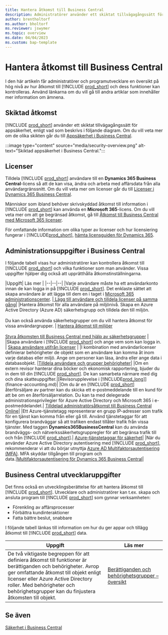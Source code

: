 ```yaml
---
title: Hantera åtkomst till Business Central
description: Administratörer använder ett skiktat tillvägagångssätt för att kontrollera åtkomsten till Business Central och dess funktioner.
author: brentholtorf
ms.author: bholtorf
ms.reviewer: jswymer
ms.topic: overview
ms.date: 04/04/2023
ms.custom: bap-template
---
```


# <a name="manage-access-to-business-central"></a>Hantera åtkomst till Business Central

I den här artikeln får administratörer och programutvecklare en översikt på hög nivå av hur åtkomst till [!INCLUDE [prod_short](includes/prod_short.md)] och dess funktioner kan kontrolleras. Använd länkarna om du vill gå till andra artiklar som innehåller mer information om ämnena.

## <a name="layered-access"></a>Skiktad åtkomst

[!INCLUDE [prod_short](includes/prod_short.md)] använder ett skiktat tillvägagångssätt för appsäkerhet, enligt vad som beskrivs i följande diagram. Om du vill veta mer om de olika skikten går du till [Appsäkerhet i Business Central](/dynamics365/business-central/dev-itpro/security/security-application).

:::image type="content" source="media/security-overview.png" alt-text="Skiktad appsäkerhet i Business Central.":::

## <a name="licenses"></a>Licenser

Tilldela [!INCLUDE [prod_short](includes/prod_short.md)] användare till en **Dynamics 365 Business Central**-licens så att de kan visa, ändra och arbeta med affärsdata från alla användargränssnitt. Om du vill veta mer om licenser går du till [Licenser i Dynamics 365 Business Central](/dynamics365/business-central/dev-itpro/deployment/licensing).

Människor som ibland behöver skrivskyddad åtkomst till information i [!INCLUDE [prod_short](includes/prod_short.md)] kan använda en **Microsoft 365**-licens. Om du vill veta mer om att ge begränsad åtkomst, gå till [Åtkomst till Business Central med Microsoft 365 licenser](admin-access-with-m365-license.md).

För omfattande information om olika typer av licenser och hur licensiering fungerar i [!INCLUDE[prod_short](includes/prod_short.md)], [hämta licensguiden för Dynamics 365](https://go.microsoft.com/fwlink/?LinkId=866544).

## <a name="business-central-administrator-tasks"></a>Administrationsuppgifter i Business Central

I följande tabell visas hur administratörer kan kontrollera åtkomst till [!INCLUDE [prod_short](includes/prod_short.md)] och vilka funktioner som man använder. Vissa uppgifter hjälper dig också att upprätthålla åtkomstinställningarna.

|Uppgift| Läs mer |
|--|--|--|
|Varje användare måste ha ett användarkonto innan de kan logga in på [!INCLUDE [prod_short](includes/prod_short.md)]. Det enklaste sättet att skapa användare är att lägga till dem en i taget i [Microsoft 365 administrationscenter](https://go.microsoft.com/fwlink/p/?linkid=2024339). |[ Lägg till användare och tilldela licenser på samma gång](/microsoft-365/admin/add-users/add-users)|
|Hantera åtkomst för alla användare på miljönivå. Skapa en Azure Active Directory (Azure AD) säkerhetsgrupp och tilldela den till miljön.<br><br> Du kan också använda säkerhetsgrupper om du vill hantera åtkomst för vissa användargrupper. | [Hantera åtkomst till miljöer](/dynamics365/business-central/dev-itpro/administration/tenant-admin-center-manage-access)<br><br>[Styra åtkomsten till Business Central med hjälp av säkerhetsgrupper](ui-security-groups.md) |
|Skapa användare i [!INCLUDE [prod_short](includes/prod_short.md)] och ange vem som kan logga in. | [Skapa användare utifrån licenser](ui-how-users-permissions.md) |
|I kombination med användarlicenser definierar behörigheter de objekt som en användare kan komma åt inom varje databas eller miljö. Ange om personer kan läsa, ändra eller ange data i databasobjekt. |[Tilldela användare och grupper behörigheter](ui-define-granular-permissions.md)|
|Om en extern revisor hanterar dina böcker och ekonomisk rapportering, bjuder du in dem till din [!INCLUDE [prod_short](includes/prod_short.md)]. De kan samarbeta närmare med dig och dina skatteuppgifter.|[Revisorupplevelse i [!INCLUDE[prod_long](includes/prod_long.md)]](finance-accounting.md)|
|Om du är en [!INCLUDE [prod_short](includes/prod_short.md)] återförsäljare av partner kan du skicka ett e-postmeddelande till en kund för att be om en återförsäljarrelation. Du kan ta med delegerade administrationsprivilegier för Azure Active Directory och Microsoft 365 i e-postmeddelandet.| [Tilldelad administratörsåtkomst till Business Central Online](/dynamics365/business-central/dev-itpro/administration/delegated-admin)|
|Ett Azure-tjänstetagg representerar en grupp IP-adresser som trafik för en tjänst kan komma från eller gå till. Använd tjänstetaggar för att konfigurera brandväggar så att trafiken endast tillåter trafik från vissa tjänster. Med taggen **Dynamics365BusinessCentral** kan du använda brandväggs- och nätverkssäkerhetsgruppregler för att begränsa trafik till och från [!INCLUDE [prod_short](includes/prod_short.md)].| [Azure-tjänstetaggar för säkerhet](/dynamics365/business-central/dev-itpro/security/security-service-tags)|
|När du använder Azure Active Directory autentisering med [!INCLUDE [prod_short](includes/prod_short.md)], rekommenderar vi att du börjar utnyttja [Azure AD Multifaktorsautentisering (MFA)](/azure/active-directory/authentication/concept-mfa-howitworks). MFA skyddar tillgången till program och data.|[Multifaktorsautentisering för Dynamics 365 Business Central](/dynamics365/business-central/dev-itpro/security/multifactor-authentication)|

## <a name="business-central-developer-tasks"></a>Business Central utvecklaruppgifter

Det finns också en utvecklingsberättelse för att hantera åtkomst till [!INCLUDE [prod_short](includes/prod_short.md)]. Utvecklare och administratörer kan t.ex. skapa och ansluta program till [!INCLUDE [prod_short](includes/prod_short.md)] som gynnar verksamheten:  

* Förenkling av affärsprocesser
* Förbättra kundinteraktioner
* Fatta bättre beslut, snabbare

I följande tabell länkas till information om hur du ger appar och tillägg åtkomst till [!INCLUDE [prod_short](includes/prod_short.md)] data.

| Uppgift | Läs mer |
|--|--|
|De två viktigaste begreppen för att definiera åtkomst till funktioner är berättiganden och behörigheter. Avrop ger omfattande åtkomst till objekt enligt licenser eller Azure Active Directory roller. Med behörigheter och behörighetsgrupper kan du finjustera åtkomsten till objekt. |[Berättiganden och behörighetsgrupper – översikt](/dynamics365/business-central/dev-itpro/developer/devenv-entitlements-and-permissionsets-overview)|

## <a name="see-also"></a>Se även

[Säkerhet i Business Central](/dynamics365/business-central/dev-itpro/security/security-and-protection)

